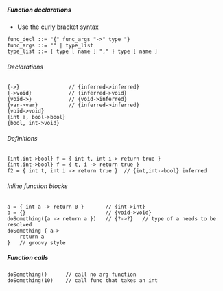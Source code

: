 ##### Function declarations

- Use the curly bracket syntax

```
func_decl ::= "{" func_args "->" type "}
func_args ::= "" | type_list
type_list ::= { type [ name ] "," } type [ name ]
```
###### Declarations
```
{->}                // {inferred->inferred}
{->void}            // {inferred->void}
{void->}            // {void->inferred}
{var->var}          // {inferred->inferred}
{void->void}    
{int a, bool->bool}
{bool, int->void}
```
###### Definitions
```
{int,int->bool} f = { int t, int i-> return true }
{int,int->bool} f = { t, i -> return true }
f2 = { int t, int i -> return true }  // {int,int->bool} inferred
```
###### Inline function blocks
```
a = { int a -> return 0 }       // {int->int}
b = {}                          // {void->void}
doSomething({a -> return a })   // {?->?}   // type of a needs to be resolved
doSomething { a->
    return a
}   // groovy style
```
##### Function calls
```
doSomething()      // call no arg function
doSomething(10)    // call func that takes an int

```
